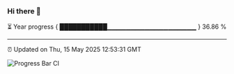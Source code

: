 ### Hi there 👋

⏳ Year progress { ███████████▁▁▁▁▁▁▁▁▁▁▁▁▁▁▁▁▁▁▁ } 36.86 %

---

⏰ Updated on Thu, 15 May 2025 12:53:31 GMT

![Progress Bar CI](https://github.com/DhruviPatel157/GitHub-Actions-Demo/workflows/Progress%20Bar%20CI/badge.svg)
